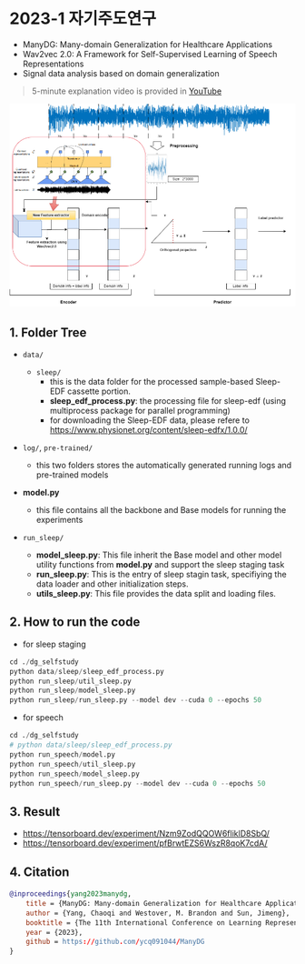 # 2023-1 자기주도연구
- ManyDG: Many-domain Generalization for Healthcare Applications
- Wav2vec 2.0: A Framework for Self-Supervised Learning of Speech Representations
- Signal data analysis based on domain generalization

> 5-minute explanation video is provided in [YouTube](https://drive.google.com/file/d/1ovEKEI7WhUgptVu1Gerh2lkKX_HlRGON/view?usp=sharing)



<img src="new_DG.png" width="800">

## 1. Folder Tree
- ```data/```
    - ```sleep/```
        - this is the data folder for the processed sample-based Sleep-EDF cassette portion.
        - **sleep_edf_process.py**: the processing file for sleep-edf (using multiprocess package for parallel programming)
        - for downloading the Sleep-EDF data, please refere to https://www.physionet.org/content/sleep-edfx/1.0.0/
- ```log/```, ```pre-trained/```
    - this two folders stores the automatically generated running logs and pre-trained models
- **model.py**
    - this file contains all the backbone and Base models for running the experiments

- ```run_sleep/```
    - **model_sleep.py**: This file inherit the Base model and other model utility functions from **model.py** and support the sleep staging task
    - **run_sleep.py**: This is the entry of sleep stagin task, specifiying the data loader and other initialization steps.
    - **utils_sleep.py**: This file provides the data split and loading files.

## 2. How to run the code
- for sleep staging
``` python
cd ./dg_selfstudy
python data/sleep/sleep_edf_process.py
python run_sleep/util_sleep.py
python run_sleep/model_sleep.py
python run_sleep/run_sleep.py --model dev --cuda 0 --epochs 50
```
- for speech
``` python
cd ./dg_selfstudy
# python data/sleep/sleep_edf_process.py
python run_speech/model.py
python run_speech/util_sleep.py
python run_speech/model_sleep.py
python run_speech/run_sleep.py --model dev --cuda 0 --epochs 50
```

## 3. Result
- https://tensorboard.dev/experiment/Nzm9ZodQQOW6fliklD8SbQ/
- https://tensorboard.dev/experiment/pfBrwtEZS6WszR8qoK7cdA/

## 4. Citation
```bibtex
@inproceedings{yang2023manydg,
    title = {ManyDG: Many-domain Generalization for Healthcare Applications},
    author = {Yang, Chaoqi and Westover, M. Brandon and Sun, Jimeng},
    booktitle = {The 11th International Conference on Learning Representations, {ICLR} 2023},
    year = {2023},
    github = https://github.com/ycq091044/ManyDG
}
```